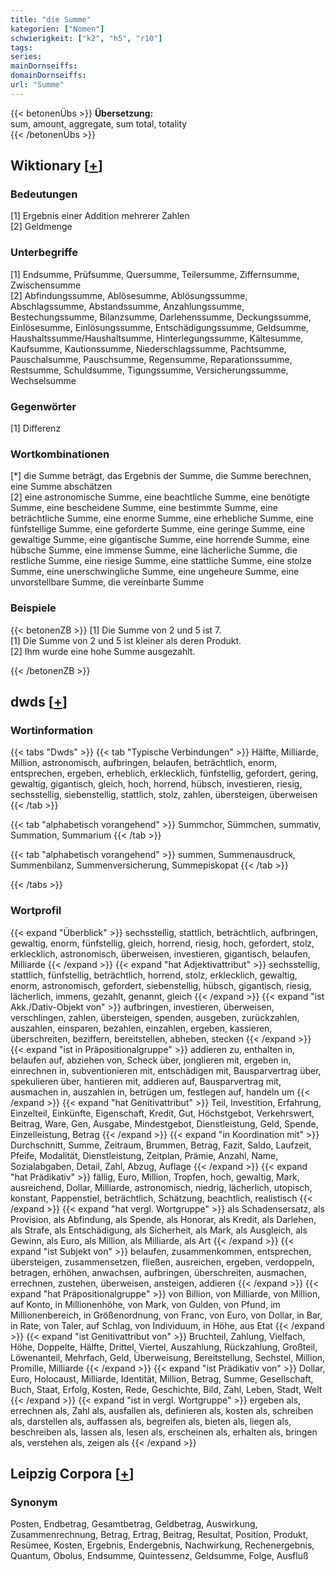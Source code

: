 ```yaml
---
title: "die Summe"
kategorien: ["Nomen"]
schwierigkeit: ["k2", "h5", "r10"]
tags:
series:
mainDornseiffs:
domainDornseiffs:
url: "Summe"
---
```


{{< betonenÜbs >}}
**Übersetzung:**  
sum, amount, aggregate, sum total, totality  
{{< /betonenÜbs >}}

## Wiktionary [[+](https://de.wiktionary.org/wiki/Summe)]

### Bedeutungen
[1] Ergebnis einer Addition mehrerer Zahlen  
[2] Geldmenge  

### Unterbegriffe
[1] Endsumme, Prüfsumme, Quersumme, Teilersumme, Ziffernsumme, Zwischensumme  
[2] Abfindungssumme, Ablösesumme, Ablösungssumme, Abschlagssumme, Abstandssumme, Anzahlungssumme, Bestechungssumme, Bilanzsumme, Darlehenssumme, Deckungssumme, Einlösesumme, Einlösungssumme, Entschädigungssumme, Geldsumme, Haushaltssumme/Haushaltsumme, Hinterlegungssumme, Kältesumme, Kaufsumme, Kautionssumme, Niederschlagssumme, Pachtsumme, Pauschalsumme, Pauschsumme, Regensumme, Reparationssumme, Restsumme, Schuldsumme, Tigungssumme, Versicherungssumme, Wechselsumme  

### Gegenwörter
[1] Differenz  

### Wortkombinationen
[*] die Summe beträgt, das Ergebnis der Summe, die Summe berechnen, eine Summe abschätzen  
[2] eine astronomische Summe, eine beachtliche Summe, eine benötigte Summe, eine bescheidene Summe, eine bestimmte Summe, eine beträchtliche Summe, eine enorme Summe, eine erhebliche Summe, eine fünfstellige Summe, eine geforderte Summe, eine geringe Summe, eine gewaltige Summe, eine gigantische Summe, eine horrende Summe, eine hübsche Summe, eine immense Summe, eine lächerliche Summe, die restliche Summe, eine riesige Summe, eine stattliche Summe, eine stolze Summe, eine unerschwingliche Summe, eine ungeheure Summe, eine unvorstellbare Summe, die vereinbarte Summe  

### Beispiele
{{< betonenZB >}}
[1] Die Summe von 2 und 5 ist 7.  
[1] Die Summe von 2 und 5 ist kleiner als deren Produkt.  
[2] Ihm wurde eine hohe Summe ausgezahlt.  

{{< /betonenZB >}}


## dwds [[+](https://www.dwds.de/wb/Summe)]

### Wortinformation
{{< tabs "Dwds" >}}
{{< tab "Typische Verbindungen" >}}
Hälfte, Milliarde, Million, astronomisch, aufbringen, belaufen, beträchtlich, enorm, entsprechen, ergeben, erheblich, erklecklich, fünfstellig, gefordert, gering, gewaltig, gigantisch, gleich, hoch, horrend, hübsch, investieren, riesig, sechsstellig, siebenstellig, stattlich, stolz, zahlen, übersteigen, überweisen
{{< /tab >}}

{{< tab "alphabetisch vorangehend" >}}
Summchor, Sümmchen, summativ, Summation, Summarium
{{< /tab >}}

{{< tab "alphabetisch vorangehend" >}}
summen, Summenausdruck, Summenbilanz, Summenversicherung, Summepiskopat
{{< /tab >}}

{{< /tabs >}}

### Wortprofil
{{< expand "Überblick" >}} sechsstellig, stattlich, beträchtlich, aufbringen, gewaltig, enorm, fünfstellig, gleich, horrend, riesig, hoch, gefordert, stolz, erklecklich, astronomisch, überweisen, investieren, gigantisch, belaufen, Milliarde {{< /expand >}}
{{< expand "hat Adjektivattribut" >}} sechsstellig, stattlich, fünfstellig, beträchtlich, horrend, stolz, erklecklich, gewaltig, enorm, astronomisch, gefordert, siebenstellig, hübsch, gigantisch, riesig, lächerlich, immens, gezahlt, genannt, gleich {{< /expand >}}
{{< expand "ist Akk./Dativ-Objekt von" >}} aufbringen, investieren, überweisen, verschlingen, zahlen, übersteigen, spenden, ausgeben, zurückzahlen, auszahlen, einsparen, bezahlen, einzahlen, ergeben, kassieren, überschreiten, beziffern, bereitstellen, abheben, stecken {{< /expand >}}
{{< expand "ist in Präpositionalgruppe" >}} addieren zu, enthalten in, belaufen auf, abziehen von, Scheck über, jonglieren mit, ergeben in, einrechnen in, subventionieren mit, entschädigen mit, Bausparvertrag über, spekulieren über, hantieren mit, addieren auf, Bausparvertrag mit, ausmachen in, auszahlen in, betrügen um, festlegen auf, handeln um {{< /expand >}}
{{< expand "hat Genitivattribut" >}} Teil, Investition, Erfahrung, Einzelteil, Einkünfte, Eigenschaft, Kredit, Gut, Höchstgebot, Verkehrswert, Beitrag, Ware, Gen, Ausgabe, Mindestgebot, Dienstleistung, Geld, Spende, Einzelleistung, Betrag {{< /expand >}}
{{< expand "in Koordination mit" >}} Durchschnitt, Summe, Zeitraum, Brummen, Betrag, Fazit, Saldo, Laufzeit, Pfeife, Modalität, Dienstleistung, Zeitplan, Prämie, Anzahl, Name, Sozialabgaben, Detail, Zahl, Abzug, Auflage {{< /expand >}}
{{< expand "hat Prädikativ" >}} fällig, Euro, Million, Tropfen, hoch, gewaltig, Mark, ausreichend, Dollar, Milliarde, astronomisch, niedrig, lächerlich, utopisch, konstant, Pappenstiel, beträchtlich, Schätzung, beachtlich, realistisch {{< /expand >}}
{{< expand "hat vergl. Wortgruppe" >}} als Schadensersatz, als Provision, als Abfindung, als Spende, als Honorar, als Kredit, als Darlehen, als Strafe, als Entschädigung, als Sicherheit, als Mark, als Ausgleich, als Gewinn, als Euro, als Million, als Milliarde, als Art {{< /expand >}}
{{< expand "ist Subjekt von" >}} belaufen, zusammenkommen, entsprechen, übersteigen, zusammensetzen, fließen, ausreichen, ergeben, verdoppeln, betragen, erhöhen, anwachsen, aufbringen, überschreiten, ausmachen, errechnen, zustehen, überweisen, ansteigen, addieren {{< /expand >}}
{{< expand "hat Präpositionalgruppe" >}} von Billion, von Milliarde, von Million, auf Konto, in Millionenhöhe, von Mark, von Gulden, von Pfund, im Millionenbereich, in Größenordnung, von Franc, von Euro, von Dollar, in Bar, in Rate, von Taler, auf Schlag, von Individuum, in Höhe, aus Etat {{< /expand >}}
{{< expand "ist Genitivattribut von" >}} Bruchteil, Zahlung, Vielfach, Höhe, Doppelte, Hälfte, Drittel, Viertel, Auszahlung, Rückzahlung, Großteil, Löwenanteil, Mehrfach, Geld, Überweisung, Bereitstellung, Sechstel, Million, Promille, Milliarde {{< /expand >}}
{{< expand "ist Prädikativ von" >}} Dollar, Euro, Holocaust, Milliarde, Identität, Million, Betrag, Summe, Gesellschaft, Buch, Staat, Erfolg, Kosten, Rede, Geschichte, Bild, Zahl, Leben, Stadt, Welt {{< /expand >}}
{{< expand "ist in vergl. Wortgruppe" >}} ergeben als, errechnen als, Zahl als, ausfallen als, definieren als, kosten als, schreiben als, darstellen als, auffassen als, begreifen als, bieten als, liegen als, beschreiben als, lassen als, lesen als, erscheinen als, erhalten als, bringen als, verstehen als, zeigen als {{< /expand >}}

## Leipzig Corpora [[+](https://corpora.uni-leipzig.de/en/res?word=Summe&corpusId=deu_newscrawl-public_2018)]


### Synonym
Posten, Endbetrag, Gesamtbetrag, Geldbetrag, Auswirkung, Zusammenrechnung, Betrag, Ertrag, Beitrag, Resultat, Position, Produkt, Resümee, Kosten, Ergebnis, Endergebnis, Nachwirkung, Rechenergebnis, Quantum, Obolus, Endsumme, Quintessenz, Geldsumme, Folge, Ausfluß

